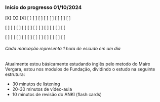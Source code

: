### Inicio do progresso 01/10/2024

[X] [X] [X] [ ] [ ] [ ] [ ] [ ] [ ] [ ] [ ] 

[ ] [ ] [ ] [ ] [ ] [ ] [ ] [ ] [ ] [ ] [ ] 

[ ] [ ] [ ] [ ] [ ] [ ] [ ] [ ] [ ] [ ] [ ] 

###### Cada marcação representa 1 hora de escudo em um dia

Atualmente estou básicamente estudando inglês pelo metodo do Mairo Vergara, estou nos modulos de Fundação, dividindo o estudo na seguinte estrutura:

- 30 minutos de listening
- 20-30 minutos de vídeo-aula
- 10 minutos de revisão do ANKI (flash cards)
